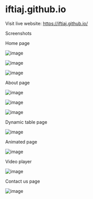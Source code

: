 # iftiaj.github.io

Visit live website: https://iftiaj.github.io/

Screenshots

Home page

![image](https://user-images.githubusercontent.com/83780426/194119376-aa6bd184-526f-4a6f-81aa-c8ecf99cb816.png)

![image](https://user-images.githubusercontent.com/83780426/194119522-ad865c2a-59f5-4ee2-889a-788d754d3e76.png)

![image](https://user-images.githubusercontent.com/83780426/194119717-19b8e964-b701-49c9-a7f0-d6bd483ad239.png)

About page

![image](https://user-images.githubusercontent.com/83780426/194119978-d5a7b8ae-7790-4c44-80c0-2405a9e84f95.png)

![image](https://user-images.githubusercontent.com/83780426/194120110-6b766327-8eed-4445-8051-8bcf9d0e0ec0.png)

![image](https://user-images.githubusercontent.com/83780426/194120174-87d30c1c-94a5-4d3f-bcf4-83a5415f6cf6.png)

Dynamic table page

![image](https://user-images.githubusercontent.com/83780426/194120325-57a7b2f4-0c59-43dc-9166-abfa4292febd.png)

Animated page

![image](https://user-images.githubusercontent.com/83780426/194120454-4a0e654b-625a-475c-a47b-539c48da3aaf.png)

Video player

![image](https://user-images.githubusercontent.com/83780426/194120646-e3e1969c-7712-4296-b59e-6b373f89188f.png)

Contact us page

![image](https://user-images.githubusercontent.com/83780426/194120786-5e263692-0057-4b59-872b-b96c6036b213.png)


